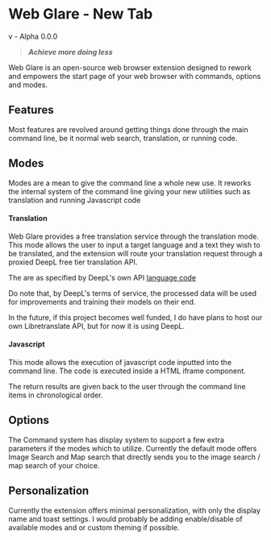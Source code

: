 
# Web Glare - New Tab
v - Alpha 0.0.0

> ***Achieve more doing less***

Web Glare is an open-source web browser extension designed to rework and empowers the start page of your web browser with commands, options and modes.

## Features

Most features are revolved around getting things done through the main command line, be it normal web search, translation, or running code.

## Modes

Modes are a mean to give the command line a whole new use. It reworks the internal system of the command line giving your new utilities such as translation and running Javascript code

#### Translation
Web Glare provides a free translation service through the translation mode. This mode allows the user to input a target language and a text they wish to be translated, and the extension will route your translation request through a proxied DeepL free tier translation API. 

The are as specified by DeepL's own API [language code](https://developers.deepl.com/docs/getting-started/supported-languages)

Do note that, by DeepL's terms of service, the processed data will be used for improvements and training their models on their end.

In the future, if this project becomes well funded, I do have plans to host our own Libretranslate API, but for now it is using DeepL.

#### Javascript
This mode allows the execution of javascript code inputted into the command line. The code is executed inside a HTML iframe component.

The return results are given back to the user through the command line items in chronological order.

## Options

The Command system has display system to support a few extra parameters if the modes which to utilize. Currently the default mode offers Image Search and Map search that directly sends you to the image search / map search of your choice.

## Personalization

Currently the extension offers minimal personalization, with only the display name and toast settings. I would probably be adding enable/disable of available modes and or custom theming if possible.
